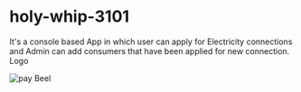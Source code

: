 # holy-whip-3101
It's a console based App in which user can apply for Electricity connections and Admin can add consumers that have been applied for new connection.
Logo 

![pay Beel](https://user-images.githubusercontent.com/99540875/228315129-e9d5be5f-4245-4276-91ac-1c7071eac926.jpg)

